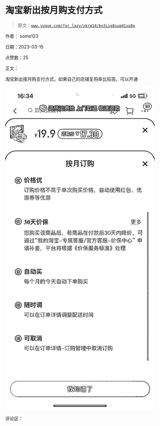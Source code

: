 # 淘宝新出按月购支付方式

> 原文：[`www.yuque.com/for_lazy/xkrm14/bn3iig8suqd1va9o`](https://www.yuque.com/for_lazy/xkrm14/bn3iig8suqd1va9o)

作者： some123

日期：2023-03-15

点赞数：25

正文：

淘宝新出按月购支付方式，如果自己的店铺复购率比较高，可以开通

![](img/0f5a0af0126832491be0bc6414266a7d.png)  

评论区：



